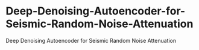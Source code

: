 # Deep-Denoising-Autoencoder-for-Seismic-Random-Noise-Attenuation
Deep Denoising Autoencoder for Seismic Random Noise Attenuation
